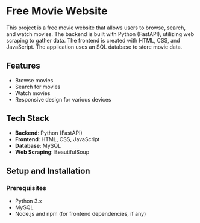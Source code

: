 # Free Movie Website

This project is a free movie website that allows users to browse, search, and watch movies. The backend is built with Python (FastAPI), utilizing web scraping to gather data. The frontend is created with HTML, CSS, and JavaScript. The application uses an SQL database to store movie data.

## Features

- Browse movies
- Search for movies
- Watch movies
- Responsive design for various devices

## Tech Stack

- **Backend**: Python (FastAPI)
- **Frontend**: HTML, CSS, JavaScript
- **Database**: MySQL
- **Web Scraping**: BeautifulSoup

## Setup and Installation

### Prerequisites

- Python 3.x
- MySQL
- Node.js and npm (for frontend dependencies, if any)

